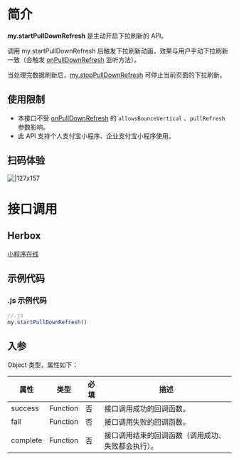 
# 简介
**my.startPullDownRefresh** 是主动开启下拉刷新的 API。

调用 my.startPullDownRefresh 后触发下拉刷新动画，效果与用户手动下拉刷新一致（会触发 [onPullDownRefresh](https://opendocs.alipay.com/mini/api/wo21qk) 监听方法）。

当处理完数据刷新后，[my.stopPullDownRefresh](https://opendocs.alipay.com/mini/api/pmhkbb) 可停止当前页面的下拉刷新。

## 使用限制

- 本接口不受 [onPullDownRefresh](https://opendocs.alipay.com/mini/api/wo21qk) 的 `allowsBounceVertical` 、`pullRefresh` 参数影响。
- 此 API 支持个人支付宝小程序、企业支付宝小程序使用。

## 扫码体验
![|127x157](https://gw.alipayobjects.com/zos/skylark-tools/public/files/b6870cc16df411396f0c4fee0e518d6e.jpeg#align=left&display=inline&height=157&margin=%5Bobject%20Object%5D&originHeight=157&originWidth=127&status=done&style=none&width=127)

# 接口调用

## Herbox
[小程序在线](https://herbox-embed.alipay.com/s/doc-pull-down-refresh?theme=light&previewZoom=75&chInfo=openhome-doc) 

## 示例代码

### .js 示例代码
```javascript
//.js
my.startPullDownRefresh()
```

## 入参
Object 类型，属性如下：

| **属性** | **类型** | **必填** | **描述** |
| --- | --- | --- | --- |
| success | Function | 否 | 接口调用成功的回调函数。 |
| fail | Function | 否 | 接口调用失败的回调函数。 |
| complete | Function | 否 | 接口调用结束的回调函数（调用成功、失败都会执行）。 |

